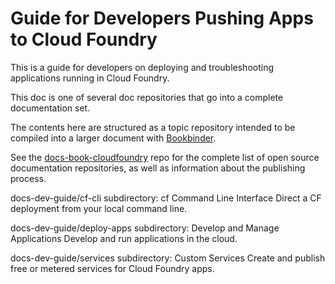 # Guide for Developers Pushing Apps to Cloud Foundry

This is a guide for developers on deploying and troubleshooting applications running in Cloud Foundry.

This doc is one of several doc repositories that go into a complete documentation set.

The contents here are structured as a topic repository intended to be compiled
into a larger document with
[Bookbinder](http://github.com/cloudfoundry-incubator/bookbinder).

See the [docs-book-cloudfoundry](http://github.com/cloudfoundry/docs-book-cloudfoundry)
repo for the complete list of open source documentation repositories, as well as
information about the publishing process.

docs-dev-guide/cf-cli subdirectory:
cf Command Line Interface
Direct a CF deployment from your local command line.

docs-dev-guide/deploy-apps subdirectory:
Develop and Manage Applications
Develop and run applications in the cloud.

docs-dev-guide/services subdirectory:
Custom Services
Create and publish free or metered services for Cloud Foundry apps.
